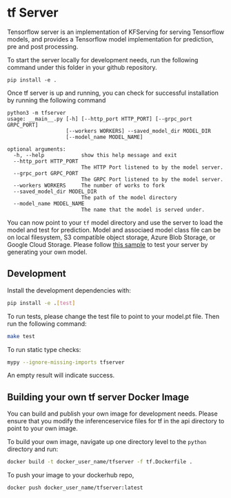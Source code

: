 # tf Server

Tensorflow server is an implementation of KFServing for serving Tensorflow models, and provides a Tensorflow model implementation for prediction, pre and post processing.

To start the server locally for development needs, run the following command under this folder in your github repository.

```
pip install -e .
```

Once tf server is up and running, you can check for successful installation by running the following command

```
python3 -m tfserver
usage: __main__.py [-h] [--http_port HTTP_PORT] [--grpc_port GRPC_PORT]
                   [--workers WORKERS] --saved_model_dir MODEL_DIR
                   [--model_name MODEL_NAME]

optional arguments:
  -h, --help            show this help message and exit
  --http_port HTTP_PORT
                        The HTTP Port listened to by the model server.
  --grpc_port GRPC_PORT
                        The GRPC Port listened to by the model server.
  --workers WORKERS     The number of works to fork
  --saved_model_dir MODEL_DIR
                        The path of the model directory
  --model_name MODEL_NAME
                        The name that the model is served under.
```

You can now point to your `tf` model directory and use the server to load the model and test for prediction. Model and associaed model class file can be on local filesystem, S3 compatible object storage, Azure Blob Storage, or Google Cloud Storage. Please follow [this sample](https://github.com/kubeflow/kfserving/tree/master/docs/samples/tf) to test your server by generating your own model.

## Development

Install the development dependencies with:

```bash
pip install -e .[test]
```

To run tests, please change the test file to point to your model.pt file. Then run the following command:

```bash
make test
```

To run static type checks:

```bash
mypy --ignore-missing-imports tfserver
```

An empty result will indicate success.

## Building your own tf server Docker Image

You can build and publish your own image for development needs. Please ensure that you modify the inferenceservice files for tf in the api directory to point to your own image.

To build your own image, navigate up one directory level to the `python` directory and run:

```bash
docker build -t docker_user_name/tfserver -f tf.Dockerfile .
```

To push your image to your dockerhub repo,

```bash
docker push docker_user_name/tfserver:latest
```
